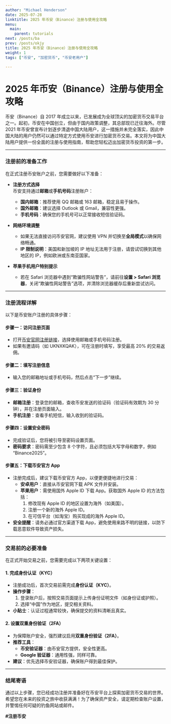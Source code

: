 ```yaml
---
author: "Michael Henderson"
date: 2025-07-28
linktitle: 2025 年币安（Binance）注册与使用全攻略
menu:
  main:
    parent: tutorials
next: /posts/ba
prev: /posts/okjy
title: 2025 年币安（Binance）注册与使用全攻略
weight: 1
tags: ["币安", "加密货币", "币安老用户"]

---
```

# 2025 年币安（Binance）注册与使用全攻略

币安（Binance）自 2017 年成立以来，已发展成为全球顶尖的加密货币交易平台之一。起初，币安在中国创立，但由于国内政策调整，其总部现已迁往海外。尽管 2021 年币安曾宣布计划逐步清退中国大陆用户，这一措施并未完全落实，因此中国大陆的用户仍然可以通过特定方式使用币安进行加密货币交易。本文将为中国大陆用户提供一份全面的注册与使用指南，帮助您轻松迈出加密货币投资的第一步。

---

### 注册前的准备工作

在正式注册币安账户之前，您需要做好以下准备：

- **注册方式选择**  
  币安支持通过**邮箱**或**手机号码**注册账户：
  - **国内邮箱**：推荐使用 QQ 邮箱或 163 邮箱，稳定且易于操作。
  - **国外邮箱**：建议选择 Outlook 或 Gmail，兼容性更强。
  - **手机号码**：确保您的手机号可以正常接收短信验证码。

- **网络环境调整**  
  - 如果无法直接访问币安官网，建议使用 VPN 并切换至**全局模式**以确保网络畅通。
  - **IP 限制说明**：美国和新加坡的 IP 地址无法用于注册，请尝试切换到其他地区的 IP，例如欧洲或东南亚国家。

- **苹果手机用户特别提示**  
  - 若在 Safari 浏览器中遇到“欺骗性网站警告”，请前往**设置 > Safari 浏览器**，关闭“欺骗性网站警告”选项，并清除浏览器缓存后重新尝试访问。

---

### 注册流程详解

以下是币安账户注册的具体步骤：

#### **步骤一：访问注册页面**
- 打开[币安官网注册链接](https://www.binance.com/zh-CN/join?ref=UKNXKQAK)，选择使用邮箱或手机号码注册。
- 如果有邀请码（如 UKNXKQAK），可在注册时填写，享受最高 20% 的交易返佣。

#### **步骤二：填写注册信息**
- 输入您的邮箱地址或手机号码，然后点击“下一步”继续。

#### **步骤三：验证身份**
- **邮箱注册**：登录您的邮箱，查收币安发送的验证码（验证码有效期为 30 分钟），并在注册页面输入。
- **手机注册**：查看手机短信，输入收到的验证码。

#### **步骤四：设置安全密码**
- 完成验证后，您将被引导至密码设置页面。
- **密码要求**：密码需至少包含 8 个字符，且必须包括大写字母和数字，例如 “Binance2025”。

#### **步骤五：下载币安官方 App**
- 注册完成后，建议下载币安官方 App，以便更便捷地进行交易：
  - **安卓用户**：直接从币安官网下载 APK 文件并安装。
  - **苹果用户**：需使用国外 Apple ID 下载 App。获取国外 Apple ID 的方法包括：
    1. 修改现有 Apple ID 的地区设置为海外（如美国）。
    2. 注册一个新的海外 Apple ID。
    3. 在可信平台（如淘宝）购买现成的海外 Apple ID。
- **安全提醒**：请务必通过官方渠道下载 App，避免使用来路不明的链接，以防下载恶意软件导致资产损失。

---

### 交易前的必要准备

在正式开始交易之前，您需要完成以下两项关键设置：

#### **1. 完成身份认证（KYC）**
- 注册成功后，首次交易前需完成**身份认证（KYC）**。
- **操作步骤**：
  1. 登录账户后，按照交易页面提示上传身份证明文件（如身份证或护照）。
  2. 选择“中国”作为地区，提交相关资料。
- **小贴士**：认证过程通常较快，确保提交的资料清晰且真实。

#### **2. 设置双重身份验证（2FA）**
- 为保障账户安全，强烈建议启用**双重身份验证（2FA）**。
- **推荐工具**：
  - **币安验证器**：由币安官方提供，安全性更高。
  - **Google 验证器**：通用性强，同样可靠。
- **建议**：优先选择币安验证器，确保账户得到最佳保护。

---

### 结尾寄语

通过以上步骤，您已经成功注册并准备好在币安平台上探索加密货币交易的世界。希望您在未来的投资之旅中收获满满！为了确保资产安全，请定期检查账户设置，并警惕任何可疑的钓鱼网站或邮件。

**#注册币安**